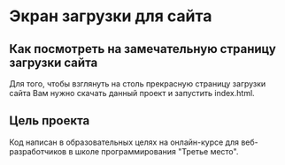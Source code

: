 # Экран загрузки для сайта

## Как посмотреть на замечательную страницу загрузки сайта
Для того, чтобы взглянуть на столь прекрасную страницу загрузки сайта Вам нужно скачать данный проект и  запустить index.html.

## Цель проекта 
Код написан в образовательных целях на онлайн-курсе для веб-разработчиков в школе программирования "Третье место".
